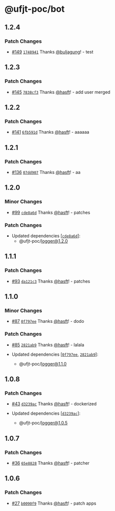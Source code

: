 # @ufjt-poc/bot

## 1.2.4

### Patch Changes

- [#149](https://github.com/hasft/ufjt-poc/pull/149) [`1748941`](https://github.com/hasft/ufjt-poc/commit/1748941ca857465ed04a7d703d9c1151fb119a1c) Thanks [@buljagung](https://github.com/buljagung)! - test

## 1.2.3

### Patch Changes

- [#145](https://github.com/hasft/ufjt-poc/pull/145) [`7838cf3`](https://github.com/hasft/ufjt-poc/commit/7838cf39eeec9074c4d6c2f331332a8ce55ecb3a) Thanks [@hasft](https://github.com/hasft)! - add user merged

## 1.2.2

### Patch Changes

- [#141](https://github.com/hasft/ufjt-poc/pull/141) [`6fb591d`](https://github.com/hasft/ufjt-poc/commit/6fb591de1cd4bf4e49efd367696ba3d929325ed2) Thanks [@hasft](https://github.com/hasft)! - aaaaaa

## 1.2.1

### Patch Changes

- [#136](https://github.com/hasft/ufjt-poc/pull/136) [`07dd907`](https://github.com/hasft/ufjt-poc/commit/07dd9074e3f89e0aea03e04684b3ce1c7c2f68b4) Thanks [@hasft](https://github.com/hasft)! - aa

## 1.2.0

### Minor Changes

- [#99](https://github.com/hasft/ufjt-poc/pull/99) [`cde8a6d`](https://github.com/hasft/ufjt-poc/commit/cde8a6d6398af01eee6938028cbb1283f676b119) Thanks [@hasft](https://github.com/hasft)! - patches

### Patch Changes

- Updated dependencies [[`cde8a6d`](https://github.com/hasft/ufjt-poc/commit/cde8a6d6398af01eee6938028cbb1283f676b119)]:
  - @ufjt-poc/logger@1.2.0

## 1.1.1

### Patch Changes

- [#93](https://github.com/hasft/ufjt-poc/pull/93) [`da121c3`](https://github.com/hasft/ufjt-poc/commit/da121c3b5bba57411e0bc22b859bfde0a7adec97) Thanks [@hasft](https://github.com/hasft)! - patches

## 1.1.0

### Minor Changes

- [#87](https://github.com/hasft/ufjt-poc/pull/87) [`0f797ee`](https://github.com/hasft/ufjt-poc/commit/0f797ee197a8b17a73cb1a113e708c7b5931fc0e) Thanks [@hasft](https://github.com/hasft)! - dodo

### Patch Changes

- [#85](https://github.com/hasft/ufjt-poc/pull/85) [`2821ab9`](https://github.com/hasft/ufjt-poc/commit/2821ab9f4ea297fc3d65c20e4926b9d013cfa1d5) Thanks [@hasft](https://github.com/hasft)! - lalala

- Updated dependencies [[`0f797ee`](https://github.com/hasft/ufjt-poc/commit/0f797ee197a8b17a73cb1a113e708c7b5931fc0e), [`2821ab9`](https://github.com/hasft/ufjt-poc/commit/2821ab9f4ea297fc3d65c20e4926b9d013cfa1d5)]:
  - @ufjt-poc/logger@1.1.0

## 1.0.8

### Patch Changes

- [#43](https://github.com/hasft/ufjt-poc/pull/43) [`d3239ac`](https://github.com/hasft/ufjt-poc/commit/d3239ac5d936bd4b553f1e6cf4737db07da0465b) Thanks [@hasft](https://github.com/hasft)! - dockerized

- Updated dependencies [[`d3239ac`](https://github.com/hasft/ufjt-poc/commit/d3239ac5d936bd4b553f1e6cf4737db07da0465b)]:
  - @ufjt-poc/logger@1.0.5

## 1.0.7

### Patch Changes

- [#36](https://github.com/hasft/ufjt-poc/pull/36) [`65e8828`](https://github.com/hasft/ufjt-poc/commit/65e88287840d822ee3dd3857ed670808ab64c45f) Thanks [@hasft](https://github.com/hasft)! - patcher

## 1.0.6

### Patch Changes

- [#27](https://github.com/hasft/ufjt-poc/pull/27) [`b0090f9`](https://github.com/hasft/ufjt-poc/commit/b0090f9e0b7b5f8369db7aecff34c1a0b6fab4f1) Thanks [@hasft](https://github.com/hasft)! - patch apps
